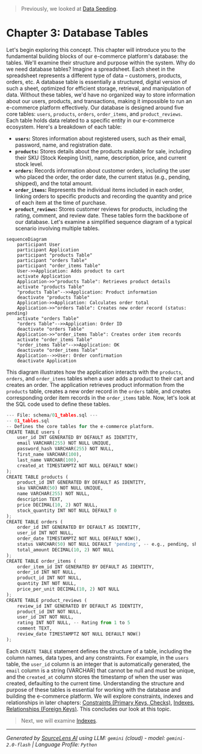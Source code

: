 > Previously, we looked at [Data Seeding](02_data-seeding.md).

# Chapter 3: Database Tables
Let's begin exploring this concept. This chapter will introduce you to the fundamental building blocks of our e-commerce platform's database: the tables. We'll examine their structure and purpose within the system.
Why do we need database tables? Imagine a spreadsheet. Each sheet in the spreadsheet represents a different type of data – customers, products, orders, etc. A database table is essentially a structured, digital version of such a sheet, optimized for efficient storage, retrieval, and manipulation of data. Without these tables, we'd have no organized way to store information about our users, products, and transactions, making it impossible to run an e-commerce platform effectively.
Our database is designed around five core tables: `users`, `products`, `orders`, `order_items`, and `product_reviews`. Each table holds data related to a specific entity in our e-commerce ecosystem.
Here's a breakdown of each table:
*   **`users`:** Stores information about registered users, such as their email, password, name, and registration date.
*   **`products`:** Stores details about the products available for sale, including their SKU (Stock Keeping Unit), name, description, price, and current stock level.
*   **`orders`:** Records information about customer orders, including the user who placed the order, the order date, the current status (e.g., pending, shipped), and the total amount.
*   **`order_items`:** Represents the individual items included in each order, linking orders to specific products and recording the quantity and price of each item at the time of purchase.
*   **`product_reviews`:** Stores customer reviews for products, including the rating, comment, and review date.
These tables form the backbone of our database. Let's examine a simplified sequence diagram of a typical scenario involving multiple tables.
```mermaid
sequenceDiagram
    participant User
    participant Application
    participant "products Table"
    participant "orders Table"
    participant "order_items Table"
    User->>Application: Adds product to cart
    activate Application
    Application->>"products Table": Retrieves product details
    activate "products Table"
    "products Table"-->>Application: Product information
    deactivate "products Table"
    Application->>Application: Calculates order total
    Application->>"orders Table": Creates new order record (status: pending)
    activate "orders Table"
    "orders Table"-->>Application: Order ID
    deactivate "orders Table"
    Application->>"order_items Table": Creates order item records
    activate "order_items Table"
    "order_items Table"-->>Application: OK
    deactivate "order_items Table"
    Application-->>User: Order confirmation
    deactivate Application
```
This diagram illustrates how the application interacts with the `products`, `orders`, and `order_items` tables when a user adds a product to their cart and creates an order. The application retrieves product information from the `products` table, creates a new order record in the `orders` table, and creates corresponding order item records in the `order_items` table.
Now, let's look at the SQL code used to define these tables.
```python
--- File: schema/01_tables.sql ---
-- 01_tables.sql
-- Defines the core tables for the e-commerce platform.
CREATE TABLE users (
    user_id INT GENERATED BY DEFAULT AS IDENTITY,
    email VARCHAR(255) NOT NULL UNIQUE,
    password_hash VARCHAR(255) NOT NULL,
    first_name VARCHAR(100),
    last_name VARCHAR(100),
    created_at TIMESTAMPTZ NOT NULL DEFAULT NOW()
);
CREATE TABLE products (
    product_id INT GENERATED BY DEFAULT AS IDENTITY,
    sku VARCHAR(50) NOT NULL UNIQUE,
    name VARCHAR(255) NOT NULL,
    description TEXT,
    price DECIMAL(10, 2) NOT NULL,
    stock_quantity INT NOT NULL DEFAULT 0
);
CREATE TABLE orders (
    order_id INT GENERATED BY DEFAULT AS IDENTITY,
    user_id INT NOT NULL,
    order_date TIMESTAMPTZ NOT NULL DEFAULT NOW(),
    status VARCHAR(50) NOT NULL DEFAULT 'pending', -- e.g., pending, shipped, delivered, cancelled
    total_amount DECIMAL(10, 2) NOT NULL
);
CREATE TABLE order_items (
    order_item_id INT GENERATED BY DEFAULT AS IDENTITY,
    order_id INT NOT NULL,
    product_id INT NOT NULL,
    quantity INT NOT NULL,
    price_per_unit DECIMAL(10, 2) NOT NULL
);
CREATE TABLE product_reviews (
    review_id INT GENERATED BY DEFAULT AS IDENTITY,
    product_id INT NOT NULL,
    user_id INT NOT NULL,
    rating INT NOT NULL, -- Rating from 1 to 5
    comment TEXT,
    review_date TIMESTAMPTZ NOT NULL DEFAULT NOW()
);
```
Each `CREATE TABLE` statement defines the structure of a table, including the column names, data types, and any constraints. For example, in the `users` table, the `user_id` column is an integer that is automatically generated, the `email` column is a string (VARCHAR) that cannot be null and must be unique, and the `created_at` column stores the timestamp of when the user was created, defaulting to the current time.
Understanding the structure and purpose of these tables is essential for working with the database and building the e-commerce platform. We will explore constraints, indexes and relationships in later chapters: [Constraints (Primary Keys, Checks)](02_constraints-primary-keys-checks.md), [Indexes](03_indexes.md), [Relationships (Foreign Keys)](04_relationships-foreign-keys.md).
This concludes our look at this topic.

> Next, we will examine [Indexes](04_indexes.md).


---

*Generated by [SourceLens AI](https://github.com/openXFlow/sourceLensAI) using LLM: `gemini` (cloud) - model: `gemini-2.0-flash` | Language Profile: `Python`*
